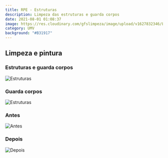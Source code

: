 ```yaml
---
title: RPE - Estruturas
description: Limpeza das estruturas e guarda corpos
date: 2021-08-01 01:08:37
image: https://res.cloudinary.com/gfslimpeza/image/upload/v1627832346/Limpeza%20UMV/montagens%2001/WhatsApp_Image_2021-08-01_at_11.23.22_gqewxl.jpg
category: UMV
background: "#B31917"
---
```

## Limpeza e pintura 

### Estruturas e guarda corpos

![Estruturas](https://res.cloudinary.com/gfslimpeza/image/upload/v1627832346/Limpeza%20UMV/montagens%2001/WhatsApp_Image_2021-08-01_at_11.23.22_gqewxl.jpg)

### Guarda corpos

![Estruturas](https://res.cloudinary.com/gfslimpeza/image/upload/v1627832346/Limpeza%20UMV/montagens%2001/WhatsApp_Image_2021-08-01_at_11.17.37_svzgfo.jpg)

### Antes

![Antes](https://res.cloudinary.com/gfslimpeza/image/upload/v1627832661/Limpeza%20UMV/montagens%2001/WhatsApp_Image_2021-08-01_at_11.02.37_qelgmu.jpg)

### Depois

![Depois](https://res.cloudinary.com/gfslimpeza/image/upload/v1627832346/Limpeza%20UMV/montagens%2001/5cbe02cf-02f1-426d-99f1-f9cb20bdbdfd_ntczmn.jpg)


